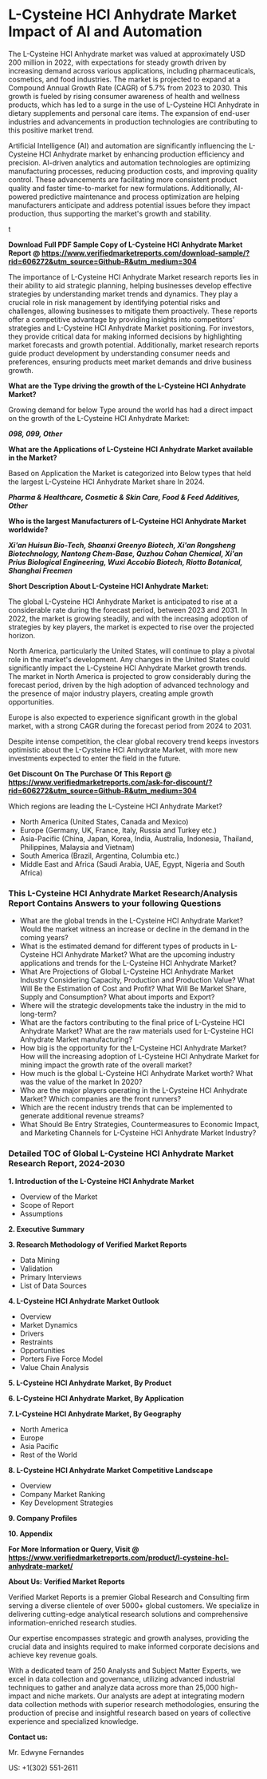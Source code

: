 <meta name="title" content="Global  L-Cysteine HCl Anhydrate Market Impact of AI and Automation"><meta name="description" content="  The L-Cysteine HCl Anhydrate market was valued at approximately USD 200 million in 2022, with expectations for steady growth driven by increasing demand across vario"><meta name="title" content=" L-Cysteine HCl Anhydrate Market Size, Share, Scope, Trends, Growth, Opportunities, Analysis, Forecast"> <h1>L-Cysteine HCl Anhydrate Market Impact of AI and Automation</h1> <p>The L-Cysteine HCl Anhydrate market was valued at approximately USD 200 million in 2022, with expectations for steady growth driven by increasing demand across various applications, including pharmaceuticals, cosmetics, and food industries. The market is projected to expand at a Compound Annual Growth Rate (CAGR) of 5.7% from 2023 to 2030. This growth is fueled by rising consumer awareness of health and wellness products, which has led to a surge in the use of L-Cysteine HCl Anhydrate in dietary supplements and personal care items. The expansion of end-user industries and advancements in production technologies are contributing to this positive market trend.</p> <p>Artificial Intelligence (AI) and automation are significantly influencing the L-Cysteine HCl Anhydrate market by enhancing production efficiency and precision. AI-driven analytics and automation technologies are optimizing manufacturing processes, reducing production costs, and improving quality control. These advancements are facilitating more consistent product quality and faster time-to-market for new formulations. Additionally, AI-powered predictive maintenance and process optimization are helping manufacturers anticipate and address potential issues before they impact production, thus supporting the market's growth and stability.</p> t</p><p id="" class=""><strong>Download Full PDF Sample Copy of L-Cysteine HCl Anhydrate Market Report @ <a href="https://www.verifiedmarketreports.com/download-sample/?rid=606272&utm_source=Github-R&utm_medium=304" target="_blank">https://www.verifiedmarketreports.com/download-sample/?rid=606272&utm_source=Github-R&utm_medium=304</a></strong></p><p>The importance of&nbsp;L-Cysteine HCl Anhydrate Market research reports lies in their ability to aid strategic planning, helping businesses develop effective strategies by understanding market trends and dynamics. They play a crucial role in risk management by identifying potential risks and challenges, allowing businesses to mitigate them proactively. These reports offer a competitive advantage by providing insights into competitors' strategies and L-Cysteine HCl Anhydrate Market positioning. For investors, they provide critical data for making informed decisions by highlighting market forecasts and growth potential. Additionally, market research reports guide product development by understanding consumer needs and preferences, ensuring products meet market demands and drive business growth.</p><p><strong>What are the&nbsp;Type driving the growth of the L-Cysteine HCl Anhydrate Market?</strong></p><p id="" class="">Growing demand for below Type around the world has had a direct impact on the growth of the L-Cysteine HCl Anhydrate Market:</p><em><strong>098, 099, Other</strong></em></p><strong>What are the&nbsp;Applications&nbsp;of L-Cysteine HCl Anhydrate Market available in the Market?</strong></p><p id="" class="">Based on Application the Market is categorized into Below types that held the largest L-Cysteine HCl Anhydrate Market share In 2024.</p><em><strong>Pharma & Healthcare, Cosmetic & Skin Care, Food & Feed Additives, Other</strong></em></p><strong>Who is the largest Manufacturers of L-Cysteine HCl Anhydrate Market worldwide?</strong></p><p><em><strong>Xi'an Huisun Bio-Tech, Shaanxi Greenyo Biotech, Xi'an Rongsheng Biotechnology, Nantong Chem-Base, Quzhou Cohan Chemical, Xi'an Prius Biological Engineering, Wuxi Accobio Biotech, Riotto Botanical, Shanghai Freemen</strong></em></p><p id="" class=""><strong>Short Description About L-Cysteine HCl Anhydrate Market:</strong></p><p>The global L-Cysteine HCl Anhydrate Market is anticipated to rise at a considerable rate during the forecast period, between 2023 and 2031. In 2022, the market is growing steadily, and with the increasing adoption of strategies by key players, the market is expected to rise over the projected horizon.</p><p>North America, particularly the United States, will continue to play a pivotal role in the market's development. Any changes in the United States could significantly impact the L-Cysteine HCl Anhydrate Market growth trends. The market in North America is projected to grow considerably during the forecast period, driven by the high adoption of advanced technology and the presence of major industry players, creating ample growth opportunities.</p><p>Europe is also expected to experience significant growth in the global market, with a strong CAGR during the forecast period from 2024 to 2031.</p><p>Despite intense competition, the clear global recovery trend keeps investors optimistic about the L-Cysteine HCl Anhydrate Market, with more new investments expected to enter the field in the future.</p><p id="" class=""><strong>Get Discount On The Purchase Of This Report @ <a href="https://www.verifiedmarketreports.com/ask-for-discount/?rid=606272&utm_source=Github-R&utm_medium=304" target="_blank">https://www.verifiedmarketreports.com/ask-for-discount/?rid=606272&utm_source=Github-R&utm_medium=304</a></strong></p>Which regions are leading the L-Cysteine HCl Anhydrate Market?</p><ul><li>North America (United States, Canada and Mexico)</li><li>Europe (Germany, UK, France, Italy, Russia and Turkey etc.)</li><li>Asia-Pacific (China, Japan, Korea, India, Australia, Indonesia, Thailand, Philippines, Malaysia and Vietnam)</li><li>South America (Brazil, Argentina, Columbia etc.)</li><li>Middle East and Africa (Saudi Arabia, UAE, Egypt, Nigeria and South Africa)</li></ul><h3 id="" class="">This L-Cysteine HCl Anhydrate Market Research/Analysis Report Contains Answers to your following Questions</h3><ul><li>What are the global trends in the L-Cysteine HCl Anhydrate Market? Would the market witness an increase or decline in the demand in the coming years?</li><li>What is the estimated demand for different types of products in L-Cysteine HCl Anhydrate Market? What are the upcoming industry applications and trends for the L-Cysteine HCl Anhydrate Market?</li><li>What Are Projections of Global L-Cysteine HCl Anhydrate Market Industry Considering Capacity, Production and Production Value? What Will Be the Estimation of Cost and Profit? What Will Be Market Share, Supply and Consumption? What about imports and Export?</li><li>Where will the strategic developments take the industry in the mid to long-term?</li><li>What are the factors contributing to the final price of L-Cysteine HCl Anhydrate Market? What are the raw materials used for L-Cysteine HCl Anhydrate Market manufacturing?</li><li>How big is the opportunity for the L-Cysteine HCl Anhydrate Market? How will the increasing adoption of L-Cysteine HCl Anhydrate Market for mining impact the growth rate of the overall market?</li><li>How much is the global L-Cysteine HCl Anhydrate Market worth? What was the value of the market In 2020?</li><li>Who are the major players operating in the L-Cysteine HCl Anhydrate Market? Which companies are the front runners?</li><li>Which are the recent industry trends that can be implemented to generate additional revenue streams?</li><li>What Should Be Entry Strategies, Countermeasures to Economic Impact, and Marketing Channels for L-Cysteine HCl Anhydrate Market Industry?</li></ul><h3 id="" class="">Detailed TOC of Global L-Cysteine HCl Anhydrate Market Research Report, 2024-2030</h3><p id="" class=""><strong>1. Introduction of the L-Cysteine HCl Anhydrate Market</strong></p><ul><li>Overview of the Market</li><li>Scope of Report</li><li>Assumptions</li></ul><p id="" class=""><strong>2. Executive Summary</strong></p><p id="" class=""><strong>3. Research Methodology of Verified Market Reports</strong></p><ul><li>Data Mining</li><li>Validation</li><li>Primary Interviews</li><li>List of Data Sources</li></ul><p id="" class=""><strong>4. L-Cysteine HCl Anhydrate Market Outlook</strong></p><ul><li>Overview</li><li>Market Dynamics</li><li>Drivers</li><li>Restraints</li><li>Opportunities</li><li>Porters Five Force Model</li><li>Value Chain Analysis</li></ul><p id="" class=""><strong>5. L-Cysteine HCl Anhydrate Market, By Product</strong></p><p id="" class=""><strong>6. L-Cysteine HCl Anhydrate Market, By Application</strong></p><p id="" class=""><strong>7. L-Cysteine HCl Anhydrate Market, By Geography</strong></p><ul><li>North America</li><li>Europe</li><li>Asia Pacific</li><li>Rest of the World</li></ul><p id="" class=""><strong>8. L-Cysteine HCl Anhydrate Market Competitive Landscape</strong></p><ul><li>Overview</li><li>Company Market Ranking</li><li>Key Development Strategies</li></ul><p id="" class=""><strong>9. Company Profiles</strong></p><p id="" class=""><strong>10. Appendix</strong></p><p id="" class=""><strong>For More Information or Query, Visit @ <a href="https://www.verifiedmarketreports.com/product/l-cysteine-hcl-anhydrate-market/" target="_blank">https://www.verifiedmarketreports.com/product/l-cysteine-hcl-anhydrate-market/</a></strong></p><p id="" class=""><strong>About Us: Verified Market Reports</strong></p><p id="" class="">Verified Market Reports is a premier Global Research and Consulting firm serving a diverse clientele of over 5000+ global customers. We specialize in delivering cutting-edge analytical research solutions and comprehensive information-enriched research studies.</p><p id="" class="">Our expertise encompasses strategic and growth analyses, providing the crucial data and insights required to make informed corporate decisions and achieve key revenue goals.</p><p id="" class="">With a dedicated team of 250 Analysts and Subject Matter Experts, we excel in data collection and governance, utilizing advanced industrial techniques to gather and analyze data across more than 25,000 high-impact and niche markets. Our analysts are adept at integrating modern data collection methods with superior research methodologies, ensuring the production of precise and insightful research based on years of collective experience and specialized knowledge.</p><p id="" class=""><strong>Contact us:</strong></p><p id="" class="">Mr. Edwyne Fernandes</p><p id="" class="">US: +1(302) 551-2611</p>